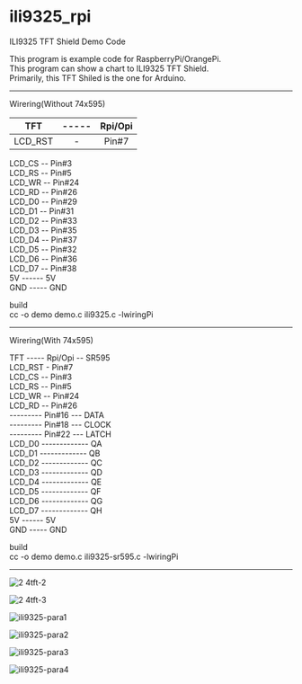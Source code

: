 # ili9325_rpi
ILI9325 TFT Shield Demo Code


This program is example code for RaspberryPi/OrangePi.   
This program can show a chart to ILI9325 TFT Shield.   
Primarily, this TFT Shiled is the one for Arduino.   

----

Wirering(Without 74x595)   

|TFT|-----|Rpi/Opi|
|:-:|:-:|:-:|
|LCD_RST|-|Pin#7|
LCD_CS -- Pin#3   
LCD_RS -- Pin#5   
LCD_WR -- Pin#24   
LCD_RD -- Pin#26   
LCD_D0 -- Pin#29   
LCD_D1 -- Pin#31   
LCD_D2 -- Pin#33   
LCD_D3 -- Pin#35   
LCD_D4 -- Pin#37   
LCD_D5 -- Pin#32   
LCD_D6 -- Pin#36   
LCD_D7 -- Pin#38   
5V ------ 5V   
GND ----- GND   

build   
cc -o demo demo.c ili9325.c -lwiringPi   

----

Wirering(With 74x595)   

TFT ----- Rpi/Opi -- SR595   
LCD_RST - Pin#7   
LCD_CS -- Pin#3   
LCD_RS -- Pin#5   
LCD_WR -- Pin#24   
LCD_RD -- Pin#26   
--------- Pin#16 --- DATA   
--------- Pin#18 --- CLOCK   
--------- Pin#22 --- LATCH   
LCD_D0 ------------- QA   
LCD_D1 ------------- QB   
LCD_D2 ------------- QC   
LCD_D3 ------------- QD   
LCD_D4 ------------- QE   
LCD_D5 ------------- QF   
LCD_D6 ------------- QG   
LCD_D7 ------------- QH   
5V ------ 5V   
GND ----- GND   

build   
cc -o demo demo.c ili9325-sr595.c -lwiringPi   

---


![2 4tft-2](https://cloud.githubusercontent.com/assets/6020549/24829861/13e50e52-1cb5-11e7-9e5e-cfd573922199.JPG)

![2 4tft-3](https://cloud.githubusercontent.com/assets/6020549/24829868/4290e0a0-1cb5-11e7-9b52-c97fc201dabb.JPG)

![ili9325-para1](https://cloud.githubusercontent.com/assets/6020549/24833926/38353b08-1d12-11e7-8d0d-5dae59c3499b.JPG)

![ili9325-para2](https://cloud.githubusercontent.com/assets/6020549/24833930/4cee55a2-1d12-11e7-9806-0de6a33d81a4.JPG)

![ili9325-para3](https://cloud.githubusercontent.com/assets/6020549/24833940/c58dc0ec-1d12-11e7-85b6-7f57a80b5e66.JPG)

![ili9325-para4](https://cloud.githubusercontent.com/assets/6020549/24833950/f48f0e6e-1d12-11e7-95a5-28ef894ea311.JPG)

